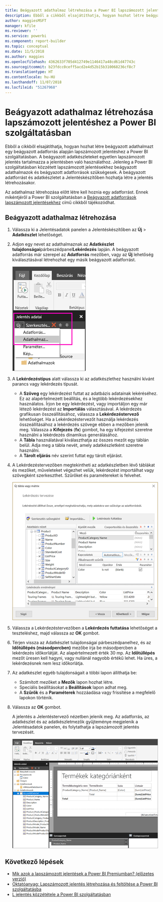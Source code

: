 ```yaml
---
title: Beágyazott adathalmaz létrehozása a Power BI lapszámozott jelentéséhez|Microsoft Docs
description: Ebből a cikkből elsajátíthatja, hogyan hozhat létre beágyazott adathalmazt egy beágyazott adatforrás alapján lapszámozott jelentéshez a Power BI szolgáltatásban.
author: maggiesMSFT
manager: kfile
ms.reviewer: ''
ms.service: powerbi
ms.component: report-builder
ms.topic: conceptual
ms.date: 11/5/2018
ms.author: maggies
ms.openlocfilehash: 4362633f705d412749e1146417a48cd61d47743c
ms.sourcegitcommit: b23fdcc0ceff5acd2e4d52b15b310068236cf8c7
ms.translationtype: HT
ms.contentlocale: hu-HU
ms.lasthandoff: 11/07/2018
ms.locfileid: "51267968"
---
```

# <a name="create-an-embedded-dataset-for-a-paginated-report-in-the-power-bi-service"></a>Beágyazott adathalmaz létrehozása lapszámozott jelentéshez a Power BI szolgáltatásban
Ebből a cikkből elsajátíthatja, hogyan hozhat létre beágyazott adathalmazt egy beágyazott adatforrás alapján lapszámozott jelentéshez a Power BI szolgáltatásban. A beágyazott adatkészleteket egyetlen lapszámozott jelentés tartalmazza a jelentésben való használathoz. Jelenleg a Power BI szolgáltatásban közzétett lapszámozott jelentésekhez beágyazott adathalmazok és beágyazott adatforrások szükségesek. A beágyazott adatforrást és adatkészletet a Jelentéskészítőben hozhatja létre a jelentés létrehozásakor. 

Az adathalmaz létrehozása előtt létre kell hoznia egy adatforrást. Ennek mikéntjéről a Power BI szolgáltatásban a [Beágyazott adatforrások lapszámozott jelentésekhez](paginated-reports-embedded-data-source.md) című cikkből tájékozódhat.
  
## <a name="create-an-embedded-dataset"></a>Beágyazott adathalmaz létrehozása
  
1. Válassza ki a Jelentésadatok panelen a Jelentéskészítőben az **Új** > **Adatkészlet** lehetőséget.

1. Adjon egy nevet az adathalmaznak az **Adatkészlet tulajdonságai**párbeszédpanel**Lekérdezés** lapján. A beágyazott adatforrás már szerepel az **Adatforrás** mezőben, vagy az **Új** lehetőség kiválasztásával létrehozhat egy másik beágyazott adatforrást.
 
   ![Új adatkészlet](media/paginated-reports-create-embedded-dataset/power-bi-paginated-new-dataset.png)  

3. A **Lekérdezéstípus** alatt válassza ki az adatkészlethez használni kívánt parancs vagy lekérdezés típusát. 
    - A **Szöveg** egy lekérdezést futtat az adatbázis adatainak lekéréséhez. Ez az alapértelmezett beállítás, és a legtöbb lekérdezésekhez használatos. Írjon be egy lekérdezést, vagy importáljon egy már létező lekérdezést az **Importálás** választásával. A lekérdezés grafikusan összeállításához, válassza a **Lekérdezéstervező** lehetőséget. Ha a Lekérdezéstervezőt használja lekérdezés összeállításához a lekérdezés szövege ebben a mezőben jelenik meg. Válassza a **Kifejezés** (**fx**) gombot, ha egy kifejezést szeretne használni a lekérdezés dinamikus generálásához. 
    - A **Tábla** használatával kiválaszthatja az összes mezőt egy táblán belül. Adja meg a tábla nevét, amely adatkészletként szeretne használni.
    - A **Tárolt eljárás** név szerint futtat egy tárolt eljárást.

4. A Lekérdezéstervezőben megtekintheti az adatkészletben lévő táblákat és mezőket, műveleteket végezhet velük, lekérdezést importálhat vagy szövegként szerkeszthet. Szűrőket és paramétereket is felvehet. 

    ![Lekérdezéstervező](media/paginated-reports-create-embedded-dataset/power-bi-paginated-embedded-dataset-edit-query.png)

5. Válassza a Lekérdezéstervezőben a **Lekérdezés futtatása** lehetőséget a teszteléshez, majd válassza az **OK** gombot.

1. Térjen vissza az Adatkészlet tulajdonságai párbeszédpanelhez, és az **Időtúllépés (másodpercben)** mezőbe írja be másodpercben a lekérdezés időkorlátját. Az alapértelmezett érték 30 mp. Az **Időtúllépés** mezőt üresen kell hagyni, vagy nullánál nagyobb értékű lehet. Ha üres, a lekérdezésnek nem lesz időkorlátja.

7.  Az adatkészlet egyéb tulajdonságait a többi lapon állíthatja be:
    - Számított mezőket a **Mezők** lapon hozhat létre.
    - Speciális beállításokat a **Beállítások** lapon adhat meg.
    - A **Szűrők** és a **Paraméterek** hozzáadása vagy frissítése a megfelelő lapokon történik.

8. Válassza az **OK** gombot.
 
   A jelentés a Jelentéstervező nézetben jelenik meg. Az adatforrás, az adatkészlet és az adatkészletmezők gyűjteménye megjelenik a Jelentésadatok panelen, és folytathatja a lapszámozott jelentés tervezését.  

    ![Adatkészlet a Jelentéstervező nézetben](media/paginated-reports-create-embedded-dataset/power-bi-paginated-embedded-dataset-report-design-view.png) 
 
## <a name="next-steps"></a>Következő lépések 

- [Mik azok a lapszámozott jelentések a Power BI Premiumban? (előzetes verzió)](paginated-reports-report-builder-power-bi.md)  
- [Oktatóanyag: Lapszámozott jelentés létrehozása és feltöltése a Power BI szolgáltatásba](paginated-reports-quickstart-aw.md)
- [L jelentés közzététele a Power BI szolgáltatásban](paginated-reports-save-to-power-bi-service.md)

